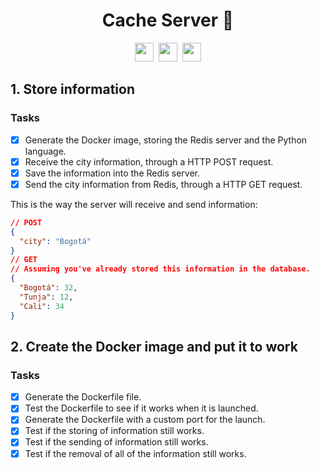 <h1 align="center">Cache Server 🍏</h1>
<p align="center">
  <kbd>
    <img src="https://www.vectorlogo.zone/logos/redis/redis-icon.svg" width="30">
  </kbd>
  <kbd>
  <img src="https://www.vectorlogo.zone/logos/python/python-icon.svg" width="30">
  </kbd>
  <kbd>
  <img src="https://www.vectorlogo.zone/logos/docker/docker-tile.svg" width="30">
  </kbd>
</p>

## 1. Store information 
### Tasks
* [x] Generate the Docker image, storing the Redis server and the Python language.
* [x] Receive the city information, through a HTTP POST request.
* [x] Save the information into the Redis server.
* [x] Send the city information from Redis, through a HTTP GET request.

This is the way the server will receive and send information:

```JSON
// POST
{
  "city": "Bogotá"
}
// GET
// Assuming you've already stored this information in the database.
{
  "Bogotá": 32,
  "Tunja": 12,
  "Cali": 34
}
```

## 2. Create the Docker image and put it to work
### Tasks
* [x] Generate the Dockerfile file.
* [x] Test the Dockerfile to see if it works when it is launched.
* [x] Generate the Dockerfile with a custom port for the launch.
* [x] Test if the storing of information still works.
* [x] Test if the sending of information still works.
* [x] Test if the removal of all of the information still works.
